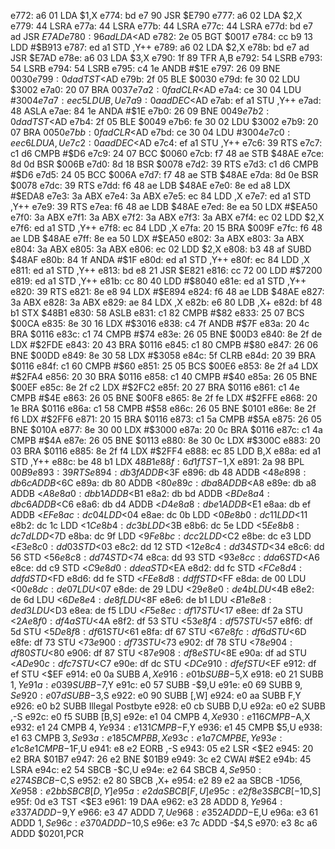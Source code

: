 e772: a6 01        LDA    $1,X
e774: bd e7 90     JSR    $E790
e777: a6 02        LDA    $2,X
e779: 44           LSRA
e77a: 44           LSRA
e77b: 44           LSRA
e77c: 44           LSRA
e77d: bd e7 ad     JSR    $E7AD
e780: 96 ad        LDA    <$AD
e782: 2e 05        BGT    $0017
e784: cc b9 13     LDD    #$B913
e787: ed a1        STD    ,Y++
e789: a6 02        LDA    $2,X
e78b: bd e7 ad     JSR    $E7AD
e78e: a6 03        LDA    $3,X
e790: 1f 89        TFR    A,B
e792: 54           LSRB
e793: 54           LSRB
e794: 54           LSRB
e795: c4 1e        ANDB   #$1E
e797: 26 09        BNE    $0030
e799: 0d ad        TST    <$AD
e79b: 2f 05        BLE    $0030
e79d: fe 30 02     LDU    $3002
e7a0: 20 07        BRA    $0037
e7a2: 0f ad        CLR    <$AD
e7a4: ce 30 04     LDU    #$3004
e7a7: ee c5        LDU    B,U
e7a9: 0a ad        DEC    <$AD
e7ab: ef a1        STU    ,Y++
e7ad: 48           ASLA
e7ae: 84 1e        ANDA   #$1E
e7b0: 26 09        BNE    $0049
e7b2: 0d ad        TST    <$AD
e7b4: 2f 05        BLE    $0049
e7b6: fe 30 02     LDU    $3002
e7b9: 20 07        BRA    $0050
e7bb: 0f ad        CLR    <$AD
e7bd: ce 30 04     LDU    #$3004
e7c0: ee c6        LDU    A,U
e7c2: 0a ad        DEC    <$AD
e7c4: ef a1        STU    ,Y++
e7c6: 39           RTS
e7c7: c1 d6        CMPB   #$D6
e7c9: 24 07        BCC    $0060
e7cb: f7 48 ae     STB    $48AE
e7ce: 8d 0d        BSR    $006B
e7d0: 8d 18        BSR    $0078
e7d2: 39           RTS
e7d3: c1 d6        CMPB   #$D6
e7d5: 24 05        BCC    $006A
e7d7: f7 48 ae     STB    $48AE
e7da: 8d 0e        BSR    $0078
e7dc: 39           RTS
e7dd: f6 48 ae     LDB    $48AE
e7e0: 8e ed a8     LDX    #$EDA8
e7e3: 3a           ABX
e7e4: 3a           ABX
e7e5: ec 84        LDD    ,X
e7e7: ed a1        STD    ,Y++
e7e9: 39           RTS
e7ea: f6 48 ae     LDB    $48AE
e7ed: 8e ea 50     LDX    #$EA50
e7f0: 3a           ABX
e7f1: 3a           ABX
e7f2: 3a           ABX
e7f3: 3a           ABX
e7f4: ec 02        LDD    $2,X
e7f6: ed a1        STD    ,Y++
e7f8: ec 84        LDD    ,X
e7fa: 20 15        BRA    $009F
e7fc: f6 48 ae     LDB    $48AE
e7ff: 8e ea 50     LDX    #$EA50
e802: 3a           ABX
e803: 3a           ABX
e804: 3a           ABX
e805: 3a           ABX
e806: ec 02        LDD    $2,X
e808: b3 48 af     SUBD   $48AF
e80b: 84 1f        ANDA   #$1F
e80d: ed a1        STD    ,Y++
e80f: ec 84        LDD    ,X
e811: ed a1        STD    ,Y++
e813: bd e8 21     JSR    $E821
e816: cc 72 00     LDD    #$7200
e819: ed a1        STD    ,Y++
e81b: cc 80 40     LDD    #$8040
e81e: ed a1        STD    ,Y++
e820: 39           RTS
e821: 8e e8 94     LDX    #$E894
e824: f6 48 ae     LDB    $48AE
e827: 3a           ABX
e828: 3a           ABX
e829: ae 84        LDX    ,X
e82b: e6 80        LDB    ,X+
e82d: bf 48 b1     STX    $48B1
e830: 58           ASLB
e831: c1 82        CMPB   #$82
e833: 25 07        BCS    $00CA
e835: 8e 30 16     LDX    #$3016
e838: c4 7f        ANDB   #$7F
e83a: 20 4c        BRA    $0116
e83c: c1 74        CMPB   #$74
e83e: 26 05        BNE    $00D3
e840: 8e 2f de     LDX    #$2FDE
e843: 20 43        BRA    $0116
e845: c1 80        CMPB   #$80
e847: 26 06        BNE    $00DD
e849: 8e 30 58     LDX    #$3058
e84c: 5f           CLRB
e84d: 20 39        BRA    $0116
e84f: c1 60        CMPB   #$60
e851: 25 05        BCS    $00E6
e853: 8e 2f a4     LDX    #$2FA4
e856: 20 30        BRA    $0116
e858: c1 40        CMPB   #$40
e85a: 26 05        BNE    $00EF
e85c: 8e 2f c2     LDX    #$2FC2
e85f: 20 27        BRA    $0116
e861: c1 4e        CMPB   #$4E
e863: 26 05        BNE    $00F8
e865: 8e 2f fe     LDX    #$2FFE
e868: 20 1e        BRA    $0116
e86a: c1 58        CMPB   #$58
e86c: 26 05        BNE    $0101
e86e: 8e 2f f6     LDX    #$2FF6
e871: 20 15        BRA    $0116
e873: c1 5a        CMPB   #$5A
e875: 26 05        BNE    $010A
e877: 8e 30 00     LDX    #$3000
e87a: 20 0c        BRA    $0116
e87c: c1 4a        CMPB   #$4A
e87e: 26 05        BNE    $0113
e880: 8e 30 0c     LDX    #$300C
e883: 20 03        BRA    $0116
e885: 8e 2f f4     LDX    #$2FF4
e888: ec 85        LDD    B,X
e88a: ed a1        STD    ,Y++
e88c: be 48 b1     LDX    $48B1
e88f: 6d 1f        TST    -$1,X
e891: 2a 98        BPL    $00B9
e893: 39           RTS
e894: db 3f        ADDB   <$3F
e896: db 48        ADDB   <$48
e898: db 6c        ADDB   <$6C
e89a: db 80        ADDB   <$80
e89c: db a8        ADDB   <$A8
e89e: db a8        ADDB   <$A8
e8a0: db b1        ADDB   <$B1
e8a2: db bd        ADDB   <$BD
e8a4: db c6        ADDB   <$C6
e8a6: db d4        ADDB   <$D4
e8a8: db e1        ADDB   <$E1
e8aa: db ef        ADDB   <$EF
e8ac: dc 04        LDD    <$04
e8ae: dc 0b        LDD    <$0B
e8b0: dc 11        LDD    <$11
e8b2: dc 1c        LDD    <$1C
e8b4: dc 3b        LDD    <$3B
e8b6: dc 5e        LDD    <$5E
e8b8: dc 7d        LDD    <$7D
e8ba: dc 9f        LDD    <$9F
e8bc: dc c2        LDD    <$C2
e8be: dc e3        LDD    <$E3
e8c0: dd 03        STD    <$03
e8c2: dd 12        STD    <$12
e8c4: dd 34        STD    <$34
e8c6: dd 56        STD    <$56
e8c8: dd 74        STD    <$74
e8ca: dd 93        STD    <$93
e8cc: dd a6        STD    <$A6
e8ce: dd c9        STD    <$C9
e8d0: dd ea        STD    <$EA
e8d2: dd fc        STD    <$FC
e8d4: dd fd        STD    <$FD
e8d6: dd fe        STD    <$FE
e8d8: dd ff        STD    <$FF
e8da: de 00        LDU    <$00
e8dc: de 07        LDU    <$07
e8de: de 29        LDU    <$29
e8e0: de 4b        LDU    <$4B
e8e2: de 6d        LDU    <$6D
e8e4: de 8f        LDU    <$8F
e8e6: de b1        LDU    <$B1
e8e8: de d3        LDU    <$D3
e8ea: de f5        LDU    <$F5
e8ec: df 17        STU    <$17
e8ee: df 2a        STU    <$2A
e8f0: df 4a        STU    <$4A
e8f2: df 53        STU    <$53
e8f4: df 57        STU    <$57
e8f6: df 5d        STU    <$5D
e8f8: df 61        STU    <$61
e8fa: df 67        STU    <$67
e8fc: df 6d        STU    <$6D
e8fe: df 73        STU    <$73
e900: df 73        STU    <$73
e902: df 78        STU    <$78
e904: df 80        STU    <$80
e906: df 87        STU    <$87
e908: df 8e        STU    <$8E
e90a: df ad        STU    <$AD
e90c: df c7        STU    <$C7
e90e: df dc        STU    <$DC
e910: df ef        STU    <$EF
e912: df ef        STU    <$EF
e914: e0 0a        SUBB   $A,X
e916: e0 1b        SUBB   -$5,X
e918: e0 21        SUBB   $1,Y
e91a: e0 39        SUBB   -$7,Y
e91c: e0 57        SUBB   -$9,U
e91e: e0 69        SUBB   $9,S
e920: e0 7d        SUBB   -$3,S
e922: e0 90        SUBB   [,W]
e924: e0 aa        SUBB   F,Y
e926: e0 b2        SUBB   Illegal Postbyte
e928: e0 cb        SUBB   D,U
e92a: e0 e2        SUBB   ,-S
e92c: e0 f5        SUBB   [B,S]
e92e: e1 04        CMPB   $4,X
e930: e1 16        CMPB   -$A,X
e932: e1 24        CMPB   $4,Y
e934: e1 31        CMPB   -$F,Y
e936: e1 45        CMPB   $5,U
e938: e1 63        CMPB   $3,S
e93a: e1 85        CMPB   B,X
e93c: e1 a7        CMPB   E,Y
e93e: e1 c8 e1     CMPB   -$1F,U
e941: e8 e2        EORB   ,-S
e943: 05 e2        LSR    <$E2
e945: 20 e2        BRA    $01B7
e947: 26 e2        BNE    $01B9
e949: 3c e2        CWAI   #$E2
e94b: 45           LSRA
e94c: e2 54        SBCB   -$C,U
e94e: e2 64        SBCB   $4,S
e950: e2 74        SBCB   -$C,S
e952: e2 80        SBCB   ,X+
e954: e2 89 e2 aa  SBCB   -$1D56,X
e958: e2 bb        SBCB   [D,Y]
e95a: e2 da        SBCB   [F,U]
e95c: e2 f8 e3     SBCB   [-$1D,S]
e95f: 0d e3        TST    <$E3
e961: 19           DAA
e962: e3 28        ADDD   $8,Y
e964: e3 37        ADDD   -$9,Y
e966: e3 47        ADDD   $7,U
e968: e3 52        ADDD   -$E,U
e96a: e3 61        ADDD   $1,S
e96c: e3 70        ADDD   -$10,S
e96e: e3 7c        ADDD   -$4,S
e970: e3 8c a6     ADDD   $0201,PCR
